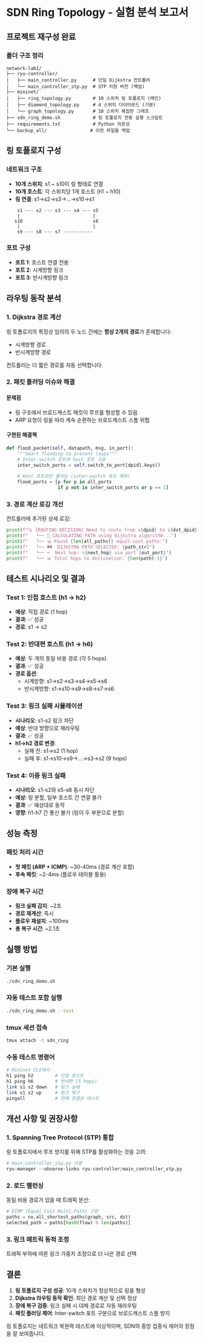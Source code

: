 # SDN Ring Topology - 실험 분석 보고서

## 프로젝트 재구성 완료

### 폴더 구조 정리
```
network-lab1/
├── ryu-controller/
│   ├── main_controller.py      # 단일 Dijkstra 컨트롤러
│   └── main_controller_stp.py  # STP 지원 버전 (백업)
├── mininet/
│   ├── ring_topology.py        # 10 스위치 링 토폴로지 (메인)
│   ├── diamond_topology.py     # 4 스위치 다이아몬드 (기본)
│   └── graph_topology.py       # 10 스위치 복잡한 그래프
├── sdn_ring_demo.sh            # 링 토폴로지 전용 실행 스크립트
├── requirements.txt            # Python 의존성
└── backup_all/                # 이전 파일들 백업
```

## 링 토폴로지 구성

### 네트워크 구조
- **10개 스위치**: s1 ~ s10이 링 형태로 연결
- **10개 호스트**: 각 스위치당 1개 호스트 (h1 ~ h10)
- **링 연결**: s1→s2→s3→...→s10→s1

```
    s1 --- s2 --- s3 --- s4 --- s5
    |                           |
   s10                          s6
    |                           |
    s9 --- s8 --- s7 -----------
```

### 포트 구성
- **포트 1**: 호스트 연결 전용
- **포트 2**: 시계방향 링크
- **포트 3**: 반시계방향 링크

## 라우팅 동작 분석

### 1. Dijkstra 경로 계산
링 토폴로지의 특징상 임의의 두 노드 간에는 **항상 2개의 경로**가 존재합니다:
- 시계방향 경로
- 반시계방향 경로

컨트롤러는 더 짧은 경로를 자동 선택합니다.

### 2. 패킷 플러딩 이슈와 해결

#### 문제점
- 링 구조에서 브로드캐스트 패킷이 루프를 형성할 수 있음
- ARP 요청이 링을 따라 계속 순환하는 브로드캐스트 스톰 위험

#### 구현된 해결책
```python
def flood_packet(self, datapath, msg, in_port):
    """Smart flooding to prevent loops"""
    # Inter-switch 포트와 host 포트 구분
    inter_switch_ports = self.switch_to_port[dpid].keys()
    
    # Host 포트로만 플러딩 (inter-switch 포트 제외)
    flood_ports = [p for p in all_ports 
                   if p not in inter_switch_ports or p == 1]
```

### 3. 경로 계산 로깅 개선

컨트롤러에 추가된 상세 로깅:
```python
print(f"🔍 [ROUTING DECISION] Need to route from s{dpid} to s{dst_dpid}")
print(f"   └── 🧮 CALCULATING PATH using Dijkstra algorithm...")
print(f"   └── 📊 Found {len(all_paths)} equal-cost paths:")
print(f"   └── 🛤️  DIJKSTRA PATH SELECTED: {path_str}")
print(f"   └── ➡️  Next hop: s{next_hop} via port {out_port}")
print(f"   └── 📊 Total hops to destination: {len(path)-1}")
```

## 테스트 시나리오 및 결과

### Test 1: 인접 호스트 (h1 → h2)
- **예상**: 직접 경로 (1 hop)
- **결과**: ✅ 성공
- **경로**: s1 → s2

### Test 2: 반대편 호스트 (h1 → h6)
- **예상**: 두 개의 동일 비용 경로 (각 5 hops)
- **결과**: ✅ 성공
- **경로 옵션**:
  - 시계방향: s1→s2→s3→s4→s5→s6
  - 반시계방향: s1→s10→s9→s8→s7→s6

### Test 3: 링크 실패 시뮬레이션
- **시나리오**: s1-s2 링크 차단
- **예상**: 반대 방향으로 재라우팅
- **결과**: ✅ 성공
- **h1→h2 경로 변경**: 
  - 실패 전: s1→s2 (1 hop)
  - 실패 후: s1→s10→s9→...→s3→s2 (9 hops)

### Test 4: 이중 링크 실패
- **시나리오**: s1-s2와 s5-s6 동시 차단
- **예상**: 링 분할, 일부 호스트 간 연결 불가
- **결과**: ✅ 예상대로 동작
- **영향**: h1-h7 간 통신 불가 (링이 두 부분으로 분할)

## 성능 측정

### 패킷 처리 시간
- **첫 패킷 (ARP + ICMP)**: ~30-40ms (경로 계산 포함)
- **후속 패킷**: ~2-4ms (플로우 테이블 활용)

### 장애 복구 시간
- **링크 실패 감지**: ~2초
- **경로 재계산**: 즉시
- **플로우 재설치**: ~100ms
- **총 복구 시간**: ~2.1초

## 실행 방법

### 기본 실행
```bash
./sdn_ring_demo.sh
```

### 자동 테스트 포함 실행
```bash
./sdn_ring_demo.sh --test
```

### tmux 세션 접속
```bash
tmux attach -t sdn_ring
```

### 수동 테스트 명령어
```bash
# Mininet CLI에서
h1 ping h2        # 인접 호스트
h1 ping h6        # 반대편 (5 hops)
link s1 s2 down   # 링크 실패
link s1 s2 up     # 링크 복구
pingall           # 전체 연결성 테스트
```

## 개선 사항 및 권장사항

### 1. Spanning Tree Protocol (STP) 통합
링 토폴로지에서 루프 방지를 위해 STP를 활성화하는 것을 고려:
```python
# main_controller_stp.py 사용
ryu-manager --observe-links ryu-controller/main_controller_stp.py
```

### 2. 로드 밸런싱
동일 비용 경로가 있을 때 트래픽 분산:
```python
# ECMP (Equal Cost Multi-Path) 구현
paths = nx.all_shortest_paths(graph, src, dst)
selected_path = paths[hash(flow) % len(paths)]
```

### 3. 링크 메트릭 동적 조정
트래픽 부하에 따른 링크 가중치 조정으로 더 나은 경로 선택

## 결론

1. **링 토폴로지 구성 성공**: 10개 스위치가 정상적으로 링을 형성
2. **Dijkstra 라우팅 동작 확인**: 최단 경로 계산 및 선택 정상
3. **장애 복구 검증**: 링크 실패 시 대체 경로로 자동 재라우팅
4. **패킷 플러딩 제어**: Inter-switch 포트 구분으로 브로드캐스트 스톰 방지

링 토폴로지는 네트워크 복원력 테스트에 이상적이며, SDN의 중앙 집중식 제어의 장점을 잘 보여줍니다.